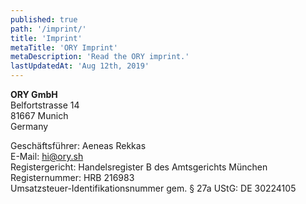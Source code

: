 ```yaml
---
published: true
path: '/imprint/'
title: 'Imprint'
metaTitle: 'ORY Imprint'
metaDescription: 'Read the ORY imprint.'
lastUpdatedAt: 'Aug 12th, 2019'
---
```


**ORY GmbH**  
Belfortstrasse 14  
81667 Munich  
Germany

Geschäftsführer: Aeneas Rekkas  
E-Mail: [hi@ory.sh](mailto:hi@ory.sh)  
Registergericht: Handelsregister B des Amtsgerichts München  
Registernummer: HRB 216983  
Umsatzsteuer-Identifikationsnummer gem. § 27a UStG: DE 30224105

